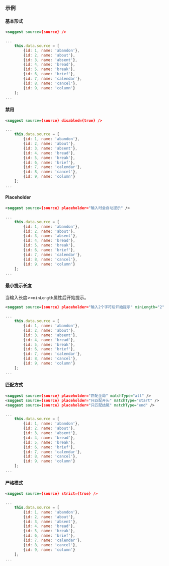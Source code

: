 ### 示例
#### 基本形式

<div class="m-example" id="j-example1"></div>

```xml
<suggest source={source} />
```

```javascript
...
    this.data.source = [
        {id: 1, name: 'abandon'},
        {id: 2, name: 'about'},
        {id: 3, name: 'absent'},
        {id: 4, name: 'bread'},
        {id: 5, name: 'break'},
        {id: 6, name: 'brief'},
        {id: 7, name: 'calendar'},
        {id: 8, name: 'cancel'},
        {id: 9, name: 'column'}
    ];
...
```

#### 禁用

<div class="m-example" id="j-example2"></div>

```xml
<suggest source={source} disabled={true} />
```

```javascript
...
    this.data.source = [
        {id: 1, name: 'abandon'},
        {id: 2, name: 'about'},
        {id: 3, name: 'absent'},
        {id: 4, name: 'bread'},
        {id: 5, name: 'break'},
        {id: 6, name: 'brief'},
        {id: 7, name: 'calendar'},
        {id: 8, name: 'cancel'},
        {id: 9, name: 'column'}
    ];
...
```

#### Placeholder

<div class="m-example" id="j-example3"></div>

```xml
<suggest source={source} placeholder="输入时会自动提示" />
```

```javascript
...
    this.data.source = [
        {id: 1, name: 'abandon'},
        {id: 2, name: 'about'},
        {id: 3, name: 'absent'},
        {id: 4, name: 'bread'},
        {id: 5, name: 'break'},
        {id: 6, name: 'brief'},
        {id: 7, name: 'calendar'},
        {id: 8, name: 'cancel'},
        {id: 9, name: 'column'}
    ];
...
```

#### 最小提示长度

当输入长度>=`minLength`属性后开始提示。

<div class="m-example" id="j-example4"></div>

```xml
<suggest source={source} placeholder="输入2个字符后开始提示" minLength="2" />
```

```javascript
...
    this.data.source = [
        {id: 1, name: 'abandon'},
        {id: 2, name: 'about'},
        {id: 3, name: 'absent'},
        {id: 4, name: 'bread'},
        {id: 5, name: 'break'},
        {id: 6, name: 'brief'},
        {id: 7, name: 'calendar'},
        {id: 8, name: 'cancel'},
        {id: 9, name: 'column'}
    ];
...
```

#### 匹配方式

<div class="m-example" id="j-example5"></div>

```xml
<suggest source={source} placeholder="匹配全局" matchType="all" />
<suggest source={source} placeholder="只匹配开头" matchType="start" />
<suggest source={source} placeholder="只匹配结尾" matchType="end" />
```

```javascript
...
    this.data.source = [
        {id: 1, name: 'abandon'},
        {id: 2, name: 'about'},
        {id: 3, name: 'absent'},
        {id: 4, name: 'bread'},
        {id: 5, name: 'break'},
        {id: 6, name: 'brief'},
        {id: 7, name: 'calendar'},
        {id: 8, name: 'cancel'},
        {id: 9, name: 'column'}
    ];
...
```

#### 严格模式

<div class="m-example" id="j-example6"></div>

```xml
<suggest source={source} strict={true} />
```

```javascript
...
    this.data.source = [
        {id: 1, name: 'abandon'},
        {id: 2, name: 'about'},
        {id: 3, name: 'absent'},
        {id: 4, name: 'bread'},
        {id: 5, name: 'break'},
        {id: 6, name: 'brief'},
        {id: 7, name: 'calendar'},
        {id: 8, name: 'cancel'},
        {id: 9, name: 'column'}
    ];
...
```
